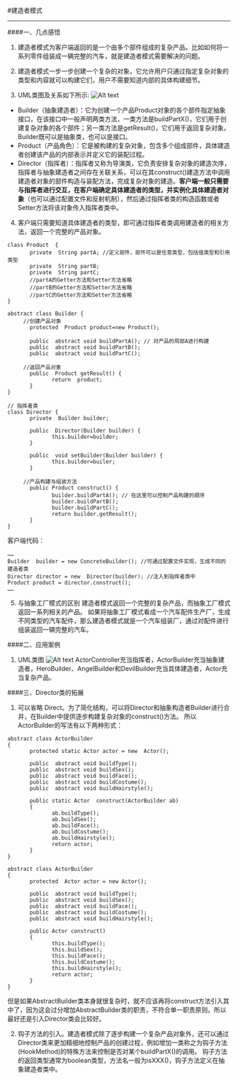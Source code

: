 

#建造者模式

-------------


####一、几点感悟
1. 建造者模式为客户端返回的是一个由多个部件组成的复杂产品。比如如何将一系列零件组装成一辆完整的汽车，就是建造者模式需要解决的问题。

2. 建造者模式一步一步创建一个复杂的对象，它允许用户只通过指定复杂对象的类型和内容就可以构建它们，用户不需要知道内部的具体构建细节。

3. UML类图及关系如下所示:
  ![Alt text](./1508764239671.png)
  - Builder（抽象建造者）：它为创建一个产品Product对象的各个部件指定抽象接口，在该接口中一般声明两类方法，一类方法是buildPartX()，它们用于创建复杂对象的各个部件；另一类方法是getResult()，它们用于返回复杂对象。Builder既可以是抽象类，也可以是接口。
  - Product（产品角色）：它是被构建的复杂对象，包含多个组成部件，具体建造者创建该产品的内部表示并定义它的装配过程。
  - Director（指挥者）：指挥者又称为导演类，它负责安排复杂对象的建造次序，指挥者与抽象建造者之间存在关联关系，可以在其construct()建造方法中调用建造者对象的部件构造与装配方法，完成复杂对象的建造。**客户端一般只需要与指挥者进行交互，在客户端确定具体建造者的类型，并实例化具体建造者对象**（也可以通过配置文件和反射机制），然后通过指挥者类的构造函数或者Setter方法将该对象传入指挥者类中。

4. 客户端只需要知道具体建造者的类型，即可通过指挥者类调用建造者的相关方法，返回一个完整的产品对象。
```
class Product  {
       private  String partA; //定义部件，部件可以是任意类型，包括值类型和引用类型
       private  String partB;
       private  String partC;
       //partA的Getter方法和Setter方法省略
       //partB的Getter方法和Setter方法省略
       //partC的Getter方法和Setter方法省略
}

abstract class Builder {
     //创建产品对象
       protected  Product product=new Product();
      
       public  abstract void buildPartA(); // 对产品的局部A进行构建
       public  abstract void buildPartB();
       public  abstract void buildPartC();
      
     //返回产品对象
       public  Product getResult() {
              return  product;
       }
}

// 指挥者类
class Director {
       private  Builder builder;
      
       public  Director(Builder builder) {
              this.builder=builder;
       }
      
       public  void setBuilder(Builder builder) {
              this.builder=builer;
       }
      
     //产品构建与组装方法
       public Product construct() {
              builder.buildPartA(); // 在这里可以控制产品构建的顺序
              builder.buildPartB();
              builder.buildPartC();
              return builder.getResult();
       }
}
```

客户端代码：
```
……
Builder  builder = new ConcreteBuilder(); //可通过配置文件实现，生成不同的建造者类
Director director = new  Director(builder); //注入到指挥者类中
Product product = director.construct();
……
```

5. 与抽象工厂模式的区别
  建造者模式返回一个完整的复杂产品，而抽象工厂模式返回一系列相关的产品。
  如果将抽象工厂模式看成一个汽车配件生产厂，生成不同类型的汽车配件，那么建造者模式就是一个汽车组装厂，通过对配件进行组装返回一辆完整的汽车。


####二、应用案例
1. UML类图
  ![Alt text](./1508912573790.png)
  ActorController充当指挥者，ActorBuilder充当抽象建造者，HeroBuilder、AngelBuilder和DevilBuilder充当具体建造者，Actor充当复杂产品。


####三、Director类的拓展
1. 可以省略 Direct。为了简化结构，可以将Director和抽象构造者Builder进行合并，在Builder中提供逐步构建复杂对象的construct()方法。
  所以ActorBuilder的写法有以下两种形式：
```
abstract class ActorBuilder
{
       protected static Actor actor = new  Actor();
       
       public  abstract void buildType();
       public  abstract void buildSex();
       public  abstract void buildFace();
       public  abstract void buildCostume();
       public  abstract void buildHairstyle();
 
       public static Actor  construct(ActorBuilder ab)
       {
              ab.buildType();
              ab.buildSex();
              ab.buildFace();
              ab.buildCostume();
              ab.buildHairstyle();
              return actor;
       }
}
```

```
abstract class ActorBuilder
{
       protected  Actor actor = new Actor();
       
       public  abstract void buildType();
       public  abstract void buildSex();
       public  abstract void buildFace();
       public  abstract void buildCostume();
       public  abstract void buildHairstyle();
 
       public Actor construct()
       {
              this.buildType();
              this.buildSex();
              this.buildFace();
              this.buildCostume();
              this.buildHairstyle();
              return actor;
       }
}
```
但是如果AbstractBuilder类本身就很复杂时，就不应该再将construct方法引入其中了，因为这会过分增加AbstractBuilder类的职责，不符合单一职责原则。所以最好还是引入Director类会比较好。

2. 钩子方法的引入。建造者模式除了逐步构建一个复杂产品对象外，还可以通过Director类来更加精细地控制产品的创建过程，例如增加一类称之为钩子方法(HookMethod)的特殊方法来控制是否对某个buildPartX()的调用。
  钩子方法的返回类型通常为boolean类型，方法名一般为isXXX()，钩子方法定义在抽象建造者类中。

